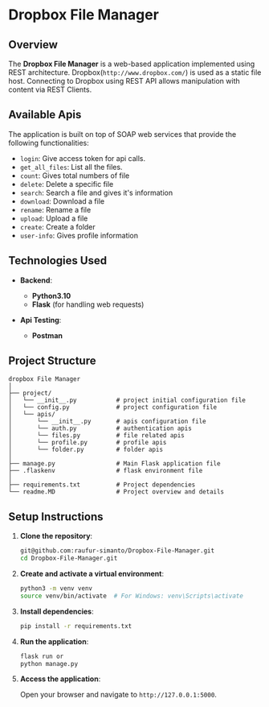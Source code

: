 # Dropbox File Manager

## Overview

The **Dropbox File Manager** is a web-based application implemented using REST architecture. Dropbox(`http://www.dropbox.com/`) is used as a static file host. Connecting to Dropbox using REST API allows manipulation with content via REST Clients.


## Available Apis

The application is built on top of SOAP web services that provide the following functionalities:

- `login`: Give access token for api calls.
- `get_all_files`: List all the files.
- `count`: Gives total numbers of file
- `delete`: Delete a specific file
- `search`: Search a file and gives it's information
- `download`: Download a file
- `rename`: Rename a file
- `upload`: Upload a file
- `create`: Create a folder
- `user-info`: Gives profile information

## Technologies Used

- **Backend**:
  - **Python3.10**
  - **Flask** (for handling web requests)

- **Api Testing**:
  - **Postman**
  
## Project Structure

```
dropbox File Manager
│
├── project/
│   └── __init__.py           # project initial configuration file
│   └── config.py             # project configuration file
│   └── apis/         
│       └── __init__.py       # apis configuration file
│       └── auth.py           # authentication apis
│       └── files.py          # file related apis 
│       └── profile.py        # profile apis
│       └── folder.py         # folder apis
│
├── manage.py                 # Main Flask application file
├── .flaskenv                 # flask environment file
│
├── requirements.txt          # Project dependencies
└── readme.MD                 # Project overview and details

```

## Setup Instructions

1. **Clone the repository**:

   ```bash
   git@github.com:raufur-simanto/Dropbox-File-Manager.git
   cd Dropbox-File-Manager.git
   ```

2. **Create and activate a virtual environment**:

   ```bash
   python3 -m venv venv
   source venv/bin/activate  # For Windows: venv\Scripts\activate
   ```

3. **Install dependencies**:

   ```bash
   pip install -r requirements.txt
   ```

4. **Run the application**:

   ```bash
   flask run or
   python manage.py
   ```

5. **Access the application**:

   Open your browser and navigate to `http://127.0.0.1:5000`.


